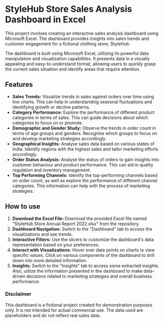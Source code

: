 
# StyleHub Store Sales Analysis Dashboard in Excel

This project involves creating an interactive sales analysis dashboard using Microsoft Excel. The dashboard provides insights into sales trends and customer engagement for a fictional clothing store, StyleHub.

The dashboard is built using Microsoft Excel, utilizing its powerful data manipulation and visualization capabilities. It presents data in a visually appealing and easy-to-understand format, allowing users to quickly grasp the current sales situation and identify areas that require attention.


## Features

- **Sales Trends:** Visualize trends in sales against orders over time using line charts. This can help in understanding seasonal fluctuations and identifying growth or decline patterns.
- **Category Performance:** Explore the performance of different product categories in terms of sales. This can guide decisions about which categories to focus on or promote.
- **Demographic and Gender Study:** Observe the trends in order count in terms of age groups and genders. Recognise which groups to focus on and develop marketing strategies accordingly.
- **Geographical Insights:** Analyse sales data based on various states of India. Identify regions with the highest sales and tailor marketing efforts accordingly.
- **Order Status Analysis:** Analyse the status of orders to gain insights into customer behaviour and product performance. This can aid in quality regulation and inventory management.
- **Top Performing Channels:** Identify the top-performing channels based on order count, as well as explore the performance of different channel categories. This information can help with the process of marketing strategies.


## How to use

1. **Download the Excel File:** Download the provided Excel file named "StyleHub Store Annual Report 2022.xlsx" from the repository.
2. **Dashboard Navigation:** Switch to the "Dashboard" tab to access the visualizations and see trends.
3. **Interactive Filters:** Use the slicers to customize the dashboard's data representation based on your preferences.
4. **Interact with Visualizations:** Hover over data points on charts to view specific values. Click on various components of the dashboard to drill down into more detailed information.
5. **Insights:** Switch to the "Insights" tab to access some extracted insights. Also, utilize the information presented in the dashboard to make data-driven decisions related to marketing strategies and overall business performance.



### Disclaimer

This dashboard is a fictional project created for demonstration purposes only. It is not intended for actual commercial use. The data used are placeholders and do not reflect real sales data.
